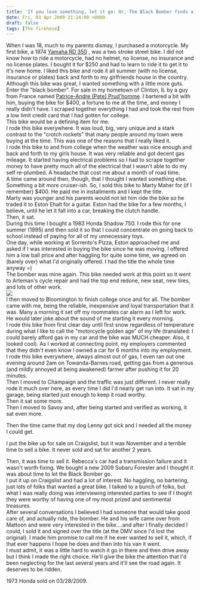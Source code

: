 ```yaml
---
title: 'If you love something, let it go: Or, The Black Bomber finds a new home.'
date: Fri, 03 Apr 2009 21:24:00 +0000
draft: false
tags: [The firehose]
---
```


When I was 18, much to my parents dismay, I purchased a motorcycle. My first bike, a 1974 [Yamaha RD 350](http://www.motorcyclistonline.com/flashback/122_9609_yamaha_rd350/index.html) , was a two stroke street bike. I did not know how to ride a motorcycle, had no helmet, no license, no insurance and no license plates. I bought it for $250 and had to learn to ride it to get it to it's new home. I liked this bike and rode it all summer (with no license, insurance or plates) back and forth to my girlfriends house in the country. Although this bike was great, I wanted something with a little more guts. Enter the "black bomber". For sale in my hometown of Clinton, IL by a guy from France named [Patrice-Andre (Pete) Prud'homme](http://zzaells.webs.com/aboutme.htm). I bartered a bit with him, buying the bike for $400, a fortune to me at the time, and money I really didn't have. I scraped together everything I had and took the rest from a low limit credit card that I had gotten for college.  
This bike would be a defining item for me.  
I rode this bike everywhere. It was loud, big, very unique and a stark contrast to the "crotch rockets" that many people around my town were buying at the time. This was one of the reasons that I really liked it.  
I rode this bike to and from college when the weather was nice enough and back and forth to my girls house. It was very reliable and got decent gas mileage. It started having electrical problems so I had to scrape together money to have pretty much all of the electrical that I wasn't able to do my self re-plumbed. A headache that cost me about a month of road time.  
A time came around then, though, that I thought I wanted something else. Something a bit more cruiser-ish. So, I sold this bike to Marty Maher for (if I remember) $400. He paid me in installments and I kept the title.  
Marty was younger and his parents would not let him ride the bike so he traded it to Eston Ehalt for a guitar. Eston had the bike for a few months, I believe, until he let it fall into a car, breaking the clutch handle.  
Then, it sat.  
During this time I bought a 1983 Honda Shadow 750. I rode this for one summer (1995) and then sold it so that I could concentrate on going back to school instead of paying for all of my unnecessary toys.  
One day, while working at Sorrento's Pizza, Eston approached me and asked if I was interested in buying the bike since he was moving. I offered him a low ball price and after haggling for quite some time, we agreed on (barely over) what I'd originally offered. I had the title the whole time anyway =)  
The bomber was mine again. This bike needed work at this point so it went to Arteman's cycle repair and had the top end redone, new seat, new tires, and lots of other work.  
[![](http://farm8.staticflickr.com/7006/6815211369_a0fb0a95ea.jpg)](http://www.flickr.com/photos/buraglio/6815211369/ "Untitled by buraglio, on Flickr")  
I then moved to Bloomington to finish college once and for all. The bomber came with me, being the reliable, inexpensive and loyal transportation that it was. Many a morning it set off my roommates car alarm as I left for work.  
He would later joke about the sound of me starting it every morning.  
I rode this bike from first clear day until first snow regardless of temperature during what I like to call the "motorcycle golden age" of my life (translated: I could barely afford gas in my car and the bike was MUCH cheaper. Also, it looked cool). As I worked at connecting point, my employers commented that they didn't even know I owned a car for 6 months into my employment.  
I rode this bike everywhere, always almost out of gas, I even ran out one evening around 2am on Towanda-Barnes road, getting gas from a generous (and mildly annoyed at being awakened) farmer after pushing it for 20 minutes.  
Then I moved to Champaign and the traffic was just different. I never really rode it much over here, as every time I did I'd nearly get run into. It sat in my garage, being started just enough to keep it road worthy.  
Then it sat some more.  
Then I moved to Savoy and, after being started and verified as working, it sat even more.  
  
Then the time came that my dog Lenny got sick and I needed all the money I could get.  
  
I put the bike up for sale on Craigslist, but it was November and a terrible time to sell a bike. It never sold and sat for another 2 years.  
  
Then, it was time to sell it. Rebecca's car had a transmission failure and it wasn't worth fixing. We bought a new 2009 Subaru Forester and I thought it was about time to let the Black Bomber go.  
I put it up on Craigslist and had a lot of interest. No haggling, no bartering, just lots of folks that wanted a great bike. I talked to a bunch of folks, but what I was really doing was interviewing interested parties to see if I thoght they were worthy of having one of my most prized and sentimental treasures.  
After several conversations I believed I had someone that would take good care of, and actually ride, the bomber. He and his wife came over from Mattoon and were very interested in the bike....and after I finally decided I could, I sold it and signed over the title (at the DMV since I'd lost the original). I made him promise to call me if he ever wanted to sell it, which, if that ever happens I hope he does and then into his van it went.  
I must admit, it was a little hard to watch it go in there and then drive away but I think I made the right choice. He'll give the bike the attention that I'd been neglecting for the last several years and it'll see the road again. It deserves to be ridden.  
  
1973 Honda sold on 03/28/2009.